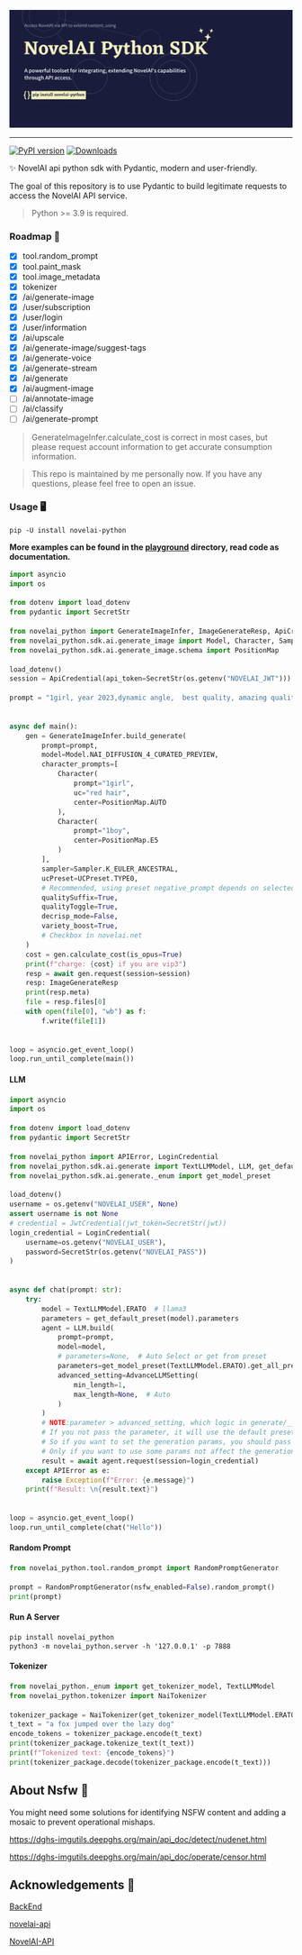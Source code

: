 ![banner](https://github.com/LlmKira/novelai-python/blob/dev/playground/banner-raw.png?raw=true)

---

[![PyPI version](https://badge.fury.io/py/novelai-python.svg)](https://badge.fury.io/py/novelai-python)
[![Downloads](https://pepy.tech/badge/novelai_python)](https://pepy.tech/project/novelai_python)

✨ NovelAI api python sdk with Pydantic, modern and user-friendly.

The goal of this repository is to use Pydantic to build legitimate requests to access the NovelAI API service.

> Python >= 3.9 is required.

### Roadmap 🚧

- [x] tool.random_prompt
- [x] tool.paint_mask
- [x] tool.image_metadata
- [x] tokenizer
- [x] /ai/generate-image
- [x] /user/subscription
- [x] /user/login
- [x] /user/information
- [x] /ai/upscale
- [x] /ai/generate-image/suggest-tags
- [x] /ai/generate-voice
- [x] /ai/generate-stream
- [x] /ai/generate
- [x] /ai/augment-image
- [ ] /ai/annotate-image
- [ ] /ai/classify
- [ ] /ai/generate-prompt

> GenerateImageInfer.calculate_cost is correct in most cases, but please request account information to get accurate
> consumption information.

> This repo is maintained by me personally now. If you have any questions, please feel free to open an issue.

### Usage 🖥️

```shell
pip -U install novelai-python
```

**More examples can be found in the [playground](https://github.com/LlmKira/novelai-python/tree/main/playground)
directory, read code as documentation.**

```python
import asyncio
import os

from dotenv import load_dotenv
from pydantic import SecretStr

from novelai_python import GenerateImageInfer, ImageGenerateResp, ApiCredential
from novelai_python.sdk.ai.generate_image import Model, Character, Sampler, UCPreset
from novelai_python.sdk.ai.generate_image.schema import PositionMap

load_dotenv()
session = ApiCredential(api_token=SecretStr(os.getenv("NOVELAI_JWT")))  # pst-***

prompt = "1girl, year 2023,dynamic angle,  best quality, amazing quality, very aesthetic, absurdres"


async def main():
    gen = GenerateImageInfer.build_generate(
        prompt=prompt,
        model=Model.NAI_DIFFUSION_4_CURATED_PREVIEW,
        character_prompts=[
            Character(
                prompt="1girl",
                uc="red hair",
                center=PositionMap.AUTO
            ),
            Character(
                prompt="1boy",
                center=PositionMap.E5
            )
        ],
        sampler=Sampler.K_EULER_ANCESTRAL,
        ucPreset=UCPreset.TYPE0,
        # Recommended, using preset negative_prompt depends on selected model
        qualitySuffix=True,
        qualityToggle=True,
        decrisp_mode=False,
        variety_boost=True,
        # Checkbox in novelai.net
    )
    cost = gen.calculate_cost(is_opus=True)
    print(f"charge: {cost} if you are vip3")
    resp = await gen.request(session=session)
    resp: ImageGenerateResp
    print(resp.meta)
    file = resp.files[0]
    with open(file[0], "wb") as f:
        f.write(file[1])


loop = asyncio.get_event_loop()
loop.run_until_complete(main())

```

#### LLM

```python
import asyncio
import os

from dotenv import load_dotenv
from pydantic import SecretStr

from novelai_python import APIError, LoginCredential
from novelai_python.sdk.ai.generate import TextLLMModel, LLM, get_default_preset, AdvanceLLMSetting
from novelai_python.sdk.ai.generate._enum import get_model_preset

load_dotenv()
username = os.getenv("NOVELAI_USER", None)
assert username is not None
# credential = JwtCredential(jwt_token=SecretStr(jwt))
login_credential = LoginCredential(
    username=os.getenv("NOVELAI_USER"),
    password=SecretStr(os.getenv("NOVELAI_PASS"))
)


async def chat(prompt: str):
    try:
        model = TextLLMModel.ERATO  # llama3
        parameters = get_default_preset(model).parameters
        agent = LLM.build(
            prompt=prompt,
            model=model,
            # parameters=None,  # Auto Select or get from preset
            parameters=get_model_preset(TextLLMModel.ERATO).get_all_presets()[0].parameters,  # Select from enum preset
            advanced_setting=AdvanceLLMSetting(
                min_length=1,
                max_length=None,  # Auto
            )
        )
        # NOTE:parameter > advanced_setting, which logic in generate/__init__.py
        # If you not pass the parameter, it will use the default preset.
        # So if you want to set the generation params, you should pass your own params.
        # Only if you want to use some params not affect the generation, you can use advanced_setting.
        result = await agent.request(session=login_credential)
    except APIError as e:
        raise Exception(f"Error: {e.message}")
    print(f"Result: \n{result.text}")


loop = asyncio.get_event_loop()
loop.run_until_complete(chat("Hello"))
```

#### Random Prompt

```python
from novelai_python.tool.random_prompt import RandomPromptGenerator

prompt = RandomPromptGenerator(nsfw_enabled=False).random_prompt()
print(prompt)
```

#### Run A Server

```shell
pip install novelai_python
python3 -m novelai_python.server -h '127.0.0.1' -p 7888
```

#### Tokenizer

```python
from novelai_python._enum import get_tokenizer_model, TextLLMModel
from novelai_python.tokenizer import NaiTokenizer

tokenizer_package = NaiTokenizer(get_tokenizer_model(TextLLMModel.ERATO))
t_text = "a fox jumped over the lazy dog"
encode_tokens = tokenizer_package.encode(t_text)
print(tokenizer_package.tokenize_text(t_text))
print(f"Tokenized text: {encode_tokens}")
print(tokenizer_package.decode(tokenizer_package.encode(t_text)))

```

## About Nsfw 🚫

You might need some solutions for identifying NSFW content and adding a mosaic to prevent operational mishaps.

https://dghs-imgutils.deepghs.org/main/api_doc/detect/nudenet.html

https://dghs-imgutils.deepghs.org/main/api_doc/operate/censor.html

## Acknowledgements 🙏

[BackEnd](https://api.novelai.net/docs)

[novelai-api](https://github.com/Aedial/novelai-api)

[NovelAI-API](https://github.com/HanaokaYuzu/NovelAI-API)


